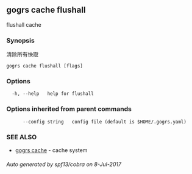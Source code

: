 ## gogrs cache flushall

flushall cache

### Synopsis


清除所有快取

```
gogrs cache flushall [flags]
```

### Options

```
  -h, --help   help for flushall
```

### Options inherited from parent commands

```
      --config string   config file (default is $HOME/.gogrs.yaml)
```

### SEE ALSO
* [gogrs cache](gogrs_cache.md)	 - cache system

###### Auto generated by spf13/cobra on 8-Jul-2017
